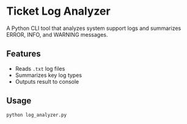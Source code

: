 # Ticket Log Analyzer

A Python CLI tool that analyzes system support logs and summarizes ERROR, INFO, and WARNING messages.

## Features
- Reads `.txt` log files
- Summarizes key log types
- Outputs result to console

## Usage
```bash
python log_analyzer.py
